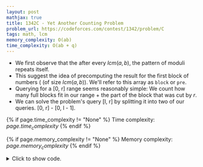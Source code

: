 ```yaml
---
layout: post
mathjax: true
title: 1342C - Yet Another Counting Problem
problem_url: https://codeforces.com/contest/1342/problem/C
tags: math, lcm
memory_complexity: O(ab)
time_complexity: O(ab + q)
---
```


- We first observe that the after every $lcm(a, b)$, the pattern of moduli
repeats itself.
- This suggest the idea of precomputing the result for the first block of
numbers ( (of size $lcm(a,b)$). We'll refer to this array as `block` or
`pre`.
- Querying for a [0, r] range seems reasonably simple: We count how many full
blocks fit in our range + the part of the block that was cut by $r$.
- We can solve the problem's query [l, r] by splitting it into two of our
queries. [0, r] - [0, l - 1].


{% if page.time_complexity != "None" %}
Time complexity: ${{ page.time_complexity }}$
{% endif %}

{% if page.memory_complexity != "None" %}
Memory complexity: ${{ page.memory_complexity }}$
{% endif %}

<details>
<summary>
<p style="display:inline">Click to show code.</p>
</summary>
```cpp
{% raw %}
using namespace std;
using ll = long long;
using ii = pair<int, int>;
using vi = vector<int>;
int const AMAX = 200 + 5;
ll period, pre[AMAX * AMAX];
inline ll cnt(ll r) { return pre[period - 1] * (r / period) + pre[r % period]; }
int main(void)
{
    ios::sync_with_stdio(false), cin.tie(NULL);
    int t;
    cin >> t;
    while (t--)
    {
        int a, b, q;
        cin >> a >> b >> q;
        period = lcm(a, b);
        pre[0] = 0;
        for (int x = 1; x <= period; ++x)
            pre[x] = pre[x - 1] + (((x % a) % b) != ((x % b) % a));
        while (q--)
        {
            ll l, r;
            cin >> l >> r;
            cout << cnt(r) - cnt(l - 1) << " ";
        }
        cout << endl;
    }
    return 0;
}

{% endraw %}
```
</details>

